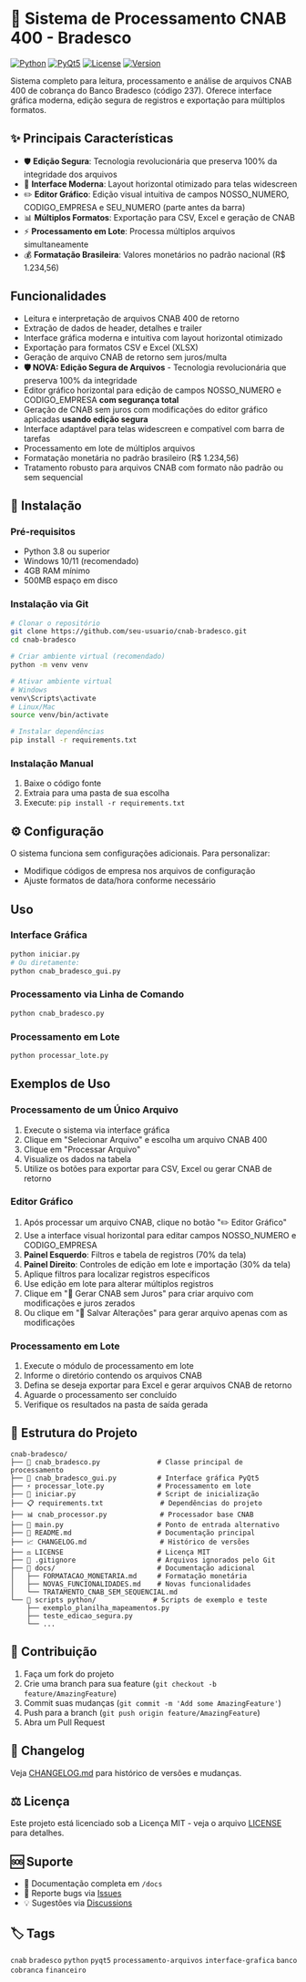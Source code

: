 # 📄 Sistema de Processamento CNAB 400 - Bradesco

[![Python](https://img.shields.io/badge/Python-3.8+-blue.svg)](https://www.python.org/downloads/)
[![PyQt5](https://img.shields.io/badge/PyQt5-5.15.9-green.svg)](https://pypi.org/project/PyQt5/)
[![License](https://img.shields.io/badge/License-MIT-yellow.svg)](LICENSE)
[![Version](https://img.shields.io/badge/Version-1.2.0-red.svg)](CHANGELOG.md)

Sistema completo para leitura, processamento e análise de arquivos CNAB 400 de cobrança do Banco Bradesco (código 237). Oferece interface gráfica moderna, edição segura de registros e exportação para múltiplos formatos.

## ✨ Principais Características

- 🛡️ **Edição Segura**: Tecnologia revolucionária que preserva 100% da integridade dos arquivos
- 🎨 **Interface Moderna**: Layout horizontal otimizado para telas widescreen
- ✏️ **Editor Gráfico**: Edição visual intuitiva de campos NOSSO_NUMERO, CODIGO_EMPRESA e SEU_NUMERO (parte antes da barra)
- 📊 **Múltiplos Formatos**: Exportação para CSV, Excel e geração de CNAB
- ⚡ **Processamento em Lote**: Processa múltiplos arquivos simultaneamente
- 💰 **Formatação Brasileira**: Valores monetários no padrão nacional (R$ 1.234,56)

## Funcionalidades
- Leitura e interpretação de arquivos CNAB 400 de retorno
- Extração de dados de header, detalhes e trailer
- Interface gráfica moderna e intuitiva com layout horizontal otimizado
- Exportação para formatos CSV e Excel (XLSX)
- Geração de arquivo CNAB de retorno sem juros/multa
- **🛡️ NOVA: Edição Segura de Arquivos** - Tecnologia revolucionária que preserva 100% da integridade
- Editor gráfico horizontal para edição de campos NOSSO_NUMERO e CODIGO_EMPRESA **com segurança total**
- Geração de CNAB sem juros com modificações do editor gráfico aplicadas **usando edição segura**
- Interface adaptável para telas widescreen e compatível com barra de tarefas
- Processamento em lote de múltiplos arquivos
- Formatação monetária no padrão brasileiro (R$ 1.234,56)
- Tratamento robusto para arquivos CNAB com formato não padrão ou sem sequencial

## 🚀 Instalação

### Pré-requisitos
- Python 3.8 ou superior
- Windows 10/11 (recomendado)
- 4GB RAM mínimo
- 500MB espaço em disco

### Instalação via Git
```bash
# Clonar o repositório
git clone https://github.com/seu-usuario/cnab-bradesco.git
cd cnab-bradesco

# Criar ambiente virtual (recomendado)
python -m venv venv

# Ativar ambiente virtual
# Windows
venv\Scripts\activate
# Linux/Mac
source venv/bin/activate

# Instalar dependências
pip install -r requirements.txt
```

### Instalação Manual
1. Baixe o código fonte
2. Extraia para uma pasta de sua escolha
3. Execute: `pip install -r requirements.txt`

## ⚙️ Configuração
O sistema funciona sem configurações adicionais. Para personalizar:
- Modifique códigos de empresa nos arquivos de configuração
- Ajuste formatos de data/hora conforme necessário

## Uso

### Interface Gráfica
```bash
python iniciar.py
# Ou diretamente:
python cnab_bradesco_gui.py
```

### Processamento via Linha de Comando
```bash
python cnab_bradesco.py
```

### Processamento em Lote
```bash
python processar_lote.py
```

## Exemplos de Uso

### Processamento de um Único Arquivo
1. Execute o sistema via interface gráfica
2. Clique em "Selecionar Arquivo" e escolha um arquivo CNAB 400
3. Clique em "Processar Arquivo"
4. Visualize os dados na tabela
5. Utilize os botões para exportar para CSV, Excel ou gerar CNAB de retorno

### Editor Gráfico
1. Após processar um arquivo CNAB, clique no botão "✏️ Editor Gráfico"
2. Use a interface visual horizontal para editar campos NOSSO_NUMERO e CODIGO_EMPRESA
3. **Painel Esquerdo**: Filtros e tabela de registros (70% da tela)
4. **Painel Direito**: Controles de edição em lote e importação (30% da tela)
5. Aplique filtros para localizar registros específicos
6. Use edição em lote para alterar múltiplos registros
7. Clique em "🔄 Gerar CNAB sem Juros" para criar arquivo com modificações e juros zerados
8. Ou clique em "💾 Salvar Alterações" para gerar arquivo apenas com as modificações

### Processamento em Lote
1. Execute o módulo de processamento em lote
2. Informe o diretório contendo os arquivos CNAB
3. Defina se deseja exportar para Excel e gerar arquivos CNAB de retorno
4. Aguarde o processamento ser concluído
5. Verifique os resultados na pasta de saída gerada

## 📁 Estrutura do Projeto

```
cnab-bradesco/
├── 📄 cnab_bradesco.py              # Classe principal de processamento
├── 🎨 cnab_bradesco_gui.py          # Interface gráfica PyQt5
├── ⚡ processar_lote.py             # Processamento em lote
├── 🚀 iniciar.py                    # Script de inicialização
├── 📋 requirements.txt              # Dependências do projeto
├── 📊 cnab_processor.py             # Processador base CNAB
├── 🎯 main.py                       # Ponto de entrada alternativo
├── 📝 README.md                     # Documentação principal
├── 📈 CHANGELOG.md                  # Histórico de versões
├── ⚖️ LICENSE                       # Licença MIT
├── 🔧 .gitignore                    # Arquivos ignorados pelo Git
├── 📖 docs/                         # Documentação adicional
│   ├── FORMATACAO_MONETARIA.md     # Formatação monetária
│   ├── NOVAS_FUNCIONALIDADES.md    # Novas funcionalidades
│   └── TRATAMENTO_CNAB_SEM_SEQUENCIAL.md
└── 🐍 scripts python/              # Scripts de exemplo e teste
    ├── exemplo_planilha_mapeamentos.py
    ├── teste_edicao_segura.py
    └── ...
```

## 🤝 Contribuição

1. Faça um fork do projeto
2. Crie uma branch para sua feature (`git checkout -b feature/AmazingFeature`)
3. Commit suas mudanças (`git commit -m 'Add some AmazingFeature'`)
4. Push para a branch (`git push origin feature/AmazingFeature`)
5. Abra um Pull Request

## 📝 Changelog

Veja [CHANGELOG.md](CHANGELOG.md) para histórico de versões e mudanças.

## ⚖️ Licença

Este projeto está licenciado sob a Licença MIT - veja o arquivo [LICENSE](LICENSE) para detalhes.

## 🆘 Suporte

- 📖 Documentação completa em `/docs`
- 🐛 Reporte bugs via [Issues](https://github.com/seu-usuario/cnab-bradesco/issues)
- 💡 Sugestões via [Discussions](https://github.com/seu-usuario/cnab-bradesco/discussions)

## 🏷️ Tags

`cnab` `bradesco` `python` `pyqt5` `processamento-arquivos` `interface-grafica` `banco` `cobranca` `financeiro` 